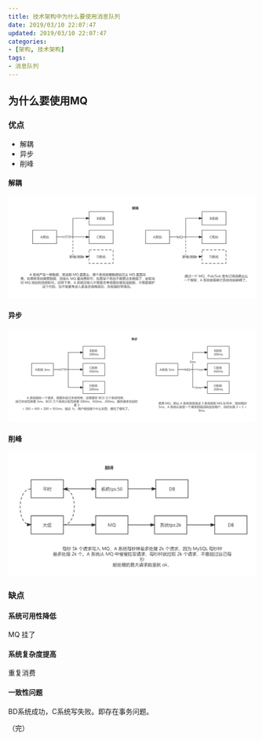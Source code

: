 ```yaml
---
title: 技术架构中为什么要使用消息队列
date: 2019/03/10 22:07:47
updated: 2019/03/10 22:07:47
categories:
- [架构, 技术架构]
tags:
- 消息队列
---
```




## 为什么要使用MQ

### 优点

- 解耦
- 异步
- 削峰

#### 解耦

![po_bhabgicahgihfa](./assets/EY4H6BIAQ4.png)

#### 异步

![po_bhabgichdfehfa](./assets/YI4X6BIA5A.png)

#### 削峰

![po_bhabgidbcfadda](./assets/IA5X6BIBG4.png)

### 缺点

#### 系统可用性降低

MQ 挂了

#### 系统复杂度提高

重复消费

#### 一致性问题

BD系统成功，C系统写失败。即存在事务问题。



（完）